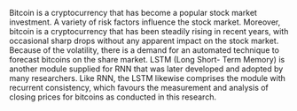 Bitcoin is a cryptocurrency that has become a popular stock market investment. A variety of risk factors influence the stock market. Moreover, bitcoin is a cryptocurrency that has been steadily rising in recent years, with occasional sharp drops without any apparent impact on the stock market. Because of the volatility, there is a demand for an automated technique to forecast bitcoins on the share market. LSTM (Long Short- Term Memory) is another module supplied for RNN that was later developed and adopted by many researchers. Like RNN, the LSTM likewise comprises the module with recurrent consistency, which favours the measurement and analysis of closing prices for bitcoins as conducted in this research.

